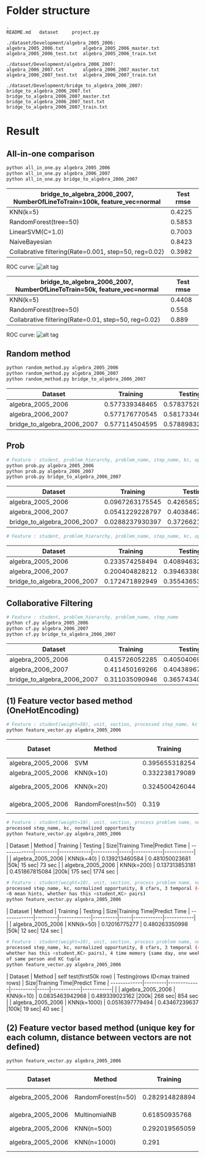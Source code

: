 # Folder structure
```ls
.
README.md	dataset		project.py

./dataset/Development/algebra_2005_2006:
algebra_2005_2006.txt		algebra_2005_2006_master.txt	algebra_2005_2006_test.txt	algebra_2005_2006_train.txt

./dataset/Development/algebra_2006_2007:
algebra_2006_2007.txt		algebra_2006_2007_master.txt	algebra_2006_2007_test.txt	algebra_2006_2007_train.txt

./dataset/Development/bridge_to_algebra_2006_2007:
bridge_to_algebra_2006_2007.txt		bridge_to_algebra_2006_2007_master.txt	bridge_to_algebra_2006_2007_test.txt	bridge_to_algebra_2006_2007_train.txt

```


# Result

## All-in-one comparison

```sh
python all_in_one.py algebra_2005_2006
python all_in_one.py algebra_2006_2007
python all_in_one.py bridge_to_algebra_2006_2007
```
| bridge_to_algebra_2006_2007, NumberOfLineToTrain=100k, feature_vec=normal    | Test rmse   |
| ----------|-------------|
| KNN(k=5) | 0.4225|
| RandomForest(tree=50) | 0.5853|
| LinearSVM(C=1.0) | 0.7003|
| NaiveBayesian| 0.8423|
|Collabrative filtering(Rate=0.001, step=50, reg=0.02) | 0.3982 |

ROC curve:
![alt tag](https://raw.githubusercontent.com/leungpeng/cmsc5724_project/master/roc_bridge_to_0607_100kline.png?token=AQjFyqlXh219YLOj_cTbkU-_Tr9T9lONks5YWAR2wA%3D%3D)

| bridge_to_algebra_2006_2007, NumberOfLineToTrain=50k, feature_vec=normal    | Test rmse   |
| ----------|-------------|
| KNN(k=5) | 0.4408|
| RandomForest(tree=50) | 0.558|
|Collabrative filtering(Rate=0.01, step=50, reg=0.02) | 0.889 |

ROC curve:
![alt tag](https://raw.githubusercontent.com/leungpeng/cmsc5724_project/master/roc_bridge_to0607_50kline.png?token=AQjFyk5AuyJfWcbGlnQU0AIDTSCmTtSeks5YVpnLwA%3D%3D)


## Random method
```sh
python random_method.py algebra_2005_2006
python random_method.py algebra_2006_2007
python random_method.py bridge_to_algebra_2006_2007
```

| Dataset      | Training    | Testing  |
| -------------|-------------|----------|
| algebra_2005_2006 | 0.577339348465 | 0.578375289713 |
| algebra_2006_2007 | 0.577176770545 | 0.581733462971 |
| bridge_to_algebra_2006_2007 | 0.577114504595 | 0.578898326215 |

## Prob
```sh
# Feature : student, problem_hierarchy, problem_name, step_name, kc, opportunity
python prob.py algebra_2005_2006
python prob.py algebra_2006_2007
python prob.py bridge_to_algebra_2006_2007
```
| Dataset      | Training    | Testing  |Time|
| -------------|-------------|----------|----|
| algebra_2005_2006 | 0.0967263175545 | 0.426565287948 |0m52.609s|
| algebra_2006_2007 | 0.0541229228797 | 0.40384679442 |2m17.756s|
| bridge_to_algebra_2006_2007 | 0.0288237930397 | 0.372662133708 |11m34.139s|

```sh
# Feature : student, problem_hierarchy, problem_name, step_name, kc, opportunity
```
| Dataset      | Training    | Testing  |
| -------------|-------------|----------|
| algebra_2005_2006 | 0.233574258494 | 0.408946329676 |
| algebra_2006_2007 | 0.200404828212 | 0.39463380799 |
| bridge_to_algebra_2006_2007 | 0.172471892949 | 0.355436539753 |

## Collaborative Filtering
```sh
# Feature : student, problem_hierarchy, problem_name, step_name
python cf.py algebra_2005_2006
python cf.py algebra_2006_2007
python cf.py bridge_to_algebra_2006_2007
```
| Dataset      | Training    | Testing  |
| -------------|-------------|----------|
| algebra_2005_2006 | 0.415726052285 | 0.405040698634 |
| algebra_2006_2007 | 0.411450169266 | 0.4043896756 |
| bridge_to_algebra_2006_2007 | 0.311035090946 | 0.365743405094 |

## (1) Feature vector based method (OneHotEncoding)
```sh
# Feature : student(weight=50), unit, section, processed step_name, kc
python feature_vector.py algebra_2005_2006
```
| Dataset      | Method  | Training    | Testing  | Size|Training Time|Predict Time
| -------------|---------|-------------|----------|-----|------------|------------|
| algebra_2005_2006 | SVM |0.395655318254 | 0.463706747382 |50k|~30 min|     |
| algebra_2005_2006 | KNN(k=10) | 0.332238179089 | 0.517161982612 |50k| 9 sec| 17 sec  |
| algebra_2005_2006 | KNN(k=20) | 0.324500426044 | 0.46722690752 |200k| 147 sec| 558 sec  |
| algebra_2005_2006 | RandomForest(n=50) | 0.319 | 0.607 |50k| 5.7 sec| 0.8 sec  |

```sh
# Feature : student(weight=10), unit, section, process problem name, normalized problem view,
processed step_name, kc, normalized opportunity
python feature_vector.py algebra_2005_2006
```
| Dataset      | Method  | Training    | Testing  | Size|Training Time|Predict Time
| -------------|---------|-------------|----------|-----|------------|------------|  |
| algebra_2005_2006 | KNN(k=40) | 0.139213460584 | 0.481050023681 |50k| 15 sec| 73 sec  |
| algebra_2005_2006 | KNN(k=200) | 0.137313853181 | 0.451867815084 |200k| 175 sec| 1774 sec  |


```sh
# Feature : student(weight=10), unit, section, process problem name, normalized problem view,
processed step_name, kc, normalized opportunity, 8 cfars, 3 temporal (<6 mean cfars,
<6 mean hints, whether has this <student,KC> pairs)
python feature_vector.py algebra_2005_2006
```
| Dataset      | Method  | Training    | Testing  | Size|Training Time|Predict Time
| -------------|---------|-------------|----------|-----|------------|------------|  |
| algebra_2005_2006 | KNN(k=50) | 0.12016775277 | 0.480263350998 |50k| 12 sec| 124 sec |

```sh
# Feature : student(weight=10), unit, section, process problem name, normalized problem view,
processed step_name, kc, normalized opportunity, 8 cfars, 3 temporal (<6 mean cfars, <6 mean hints,
whether has this <student,KC> pairs), 4 time memory {same day, one week, one month, >one month}
of same person and KC tuple
python feature_vector.py algebra_2005_2006
```
| Dataset      | Method  | self test(first50k row)    | Testing(rows ID<max trained rows) | Size|Training Time|Predict Time
| -------------|---------|-------------|----------|-----|------------|------------|  |
| algebra_2005_2006 | KNN(k=10) | 0.0835463942968 | 0.489339023162 |200k| 268 sec| 854 sec |
| algebra_2005_2006 | KNN(k=1000) | 0.0516397779494 | 0.43467239637 |100k| 19 sec| 40 sec |

## (2) Feature vector based method (unique key for each column, distance between vectors are not defined)
```
python feature_vector.py algebra_2005_2006
```
| Dataset      | Method  | Training    | Testing  | Size|Training Time|Predict Time
| -------------|---------|-------------|----------|-----|------------|------------|
| algebra_2005_2006 | RandomForest(n=50) |  0.282914828894 | 0.562234728644 |100k| 1.3 sec| 0.4 sec  |
| algebra_2005_2006 | MultinomialNB |  0.61850935768 | 0.563801780499 |100k| 0.09 sec| 0.05 sec  |
| algebra_2005_2006 | KNN(n=500) | 0.292019565059 | 0.46641692094 |200k| 5 sec| 21 sec  |
| algebra_2005_2006 | KNN(n=1000) | 0.291 | 0.462 |all rows| 146 sec| 1180 sec  |
